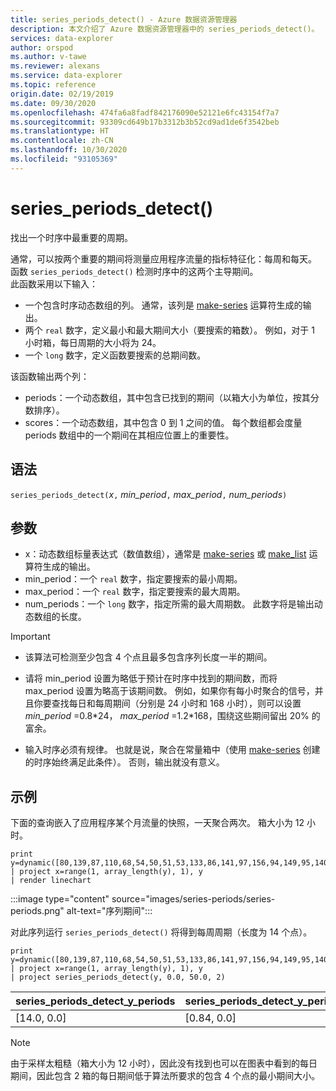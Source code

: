 ```yaml
---
title: series_periods_detect() - Azure 数据资源管理器
description: 本文介绍了 Azure 数据资源管理器中的 series_periods_detect()。
services: data-explorer
author: orspod
ms.author: v-tawe
ms.reviewer: alexans
ms.service: data-explorer
ms.topic: reference
origin.date: 02/19/2019
ms.date: 09/30/2020
ms.openlocfilehash: 474fa6a8fadf842176090e52121e6fc43154f7a7
ms.sourcegitcommit: 93309cd649b17b3312b3b52cd9ad1de6f3542beb
ms.translationtype: HT
ms.contentlocale: zh-CN
ms.lasthandoff: 10/30/2020
ms.locfileid: "93105369"
---
```

# <a name="series_periods_detect"></a>series_periods_detect()

找出一个时序中最重要的周期。  

通常，可以按两个重要的期间将测量应用程序流量的指标特征化：每周和每天。 函数 `series_periods_detect()` 检测时序中的这两个主导期间。  
此函数采用以下输入：
* 一个包含时序动态数组的列。 通常，该列是 [make-series](make-seriesoperator.md) 运算符生成的输出。
* 两个 `real` 数字，定义最小和最大期间大小（要搜索的箱数）。 例如，对于 1 小时箱，每日周期的大小将为 24。 
* 一个 `long` 数字，定义函数要搜索的总期间数。 

该函数输出两个列：
* periods：一个动态数组，其中包含已找到的期间（以箱大小为单位，按其分数排序）。
* scores：一个动态数组，其中包含 0 到 1 之间的值。 每个数组都会度量 periods 数组中的一个期间在其相应位置上的重要性。
 
## <a name="syntax"></a>语法

`series_periods_detect(`*x*`,` *min_period*`,` *max_period*`,` *num_periods*`)`

## <a name="arguments"></a>参数

* x：动态数组标量表达式（数值数组），通常是 [make-series](make-seriesoperator.md) 或 [make_list](makelist-aggfunction.md) 运算符生成的输出。
* min_period：一个 `real` 数字，指定要搜索的最小周期。
* max_period：一个 `real` 数字，指定要搜索的最大周期。
* num_periods：一个 `long` 数字，指定所需的最大周期数。 此数字将是输出动态数组的长度。

> [!IMPORTANT]
> * 该算法可检测至少包含 4 个点且最多包含序列长度一半的期间。 
>
> * 请将 min_period 设置为略低于预计在时序中找到的期间数，而将 max_period 设置为略高于该期间数。 例如，如果你有每小时聚合的信号，并且你要查找每日和每周期间（分别是 24 小时和 168 小时），则可以设置 *min_period* =0.8\*24， *max_period* =1.2\*168，围绕这些期间留出 20% 的富余。
>
> * 输入时序必须有规律。 也就是说，聚合在常量箱中（使用 [make-series](make-seriesoperator.md) 创建的时序始终满足此条件）。 否则，输出就没有意义。

## <a name="example"></a>示例

下面的查询嵌入了应用程序某个月流量的快照，一天聚合两次。 箱大小为 12 小时。

<!-- csl: https://help.kusto.chinacloudapi.cn:443/Samples -->
```kusto
print y=dynamic([80,139,87,110,68,54,50,51,53,133,86,141,97,156,94,149,95,140,77,61,50,54,47,133,72,152,94,148,105,162,101,160,87,63,53,55,54,151,103,189,108,183,113,175,113,178,90,71,62,62,65,165,109,181,115,182,121,178,114,170])
| project x=range(1, array_length(y), 1), y  
| render linechart 
```

:::image type="content" source="images/series-periods/series-periods.png" alt-text="序列期间":::

对此序列运行 `series_periods_detect()` 将得到每周周期（长度为 14 个点）。

<!-- csl: https://help.kusto.chinacloudapi.cn:443/Samples -->
```kusto
print y=dynamic([80,139,87,110,68,54,50,51,53,133,86,141,97,156,94,149,95,140,77,61,50,54,47,133,72,152,94,148,105,162,101,160,87,63,53,55,54,151,103,189,108,183,113,175,113,178,90,71,62,62,65,165,109,181,115,182,121,178,114,170])
| project x=range(1, array_length(y), 1), y  
| project series_periods_detect(y, 0.0, 50.0, 2)
```

| series\_periods\_detect\_y\_periods  | series\_periods\_detect\_y\_periods\_scores |
|-------------|-------------------|
| [14.0, 0.0] | [0.84, 0.0]  |


> [!NOTE] 
> 由于采样太粗糙（箱大小为 12 小时），因此没有找到也可以在图表中看到的每日期间，因此包含 2 箱的每日期间低于算法所要求的包含 4 个点的最小期间大小。
